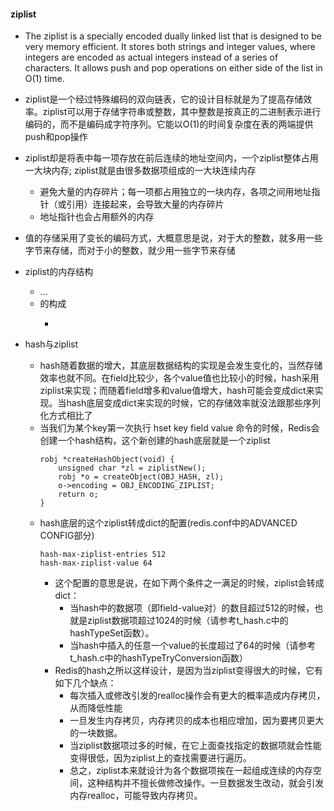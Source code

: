 #### ziplist
- The ziplist is a specially encoded dually linked list that is designed to be very memory efficient. It stores both strings and integer values, where integers are encoded as actual integers instead of a series of characters. It allows push and pop operations on either side of the list in O(1) time.
- ziplist是一个经过特殊编码的双向链表，它的设计目标就是为了提高存储效率。ziplist可以用于存储字符串或整数，其中整数是按真正的二进制表示进行编码的，而不是编码成字符序列。它能以O(1)的时间复杂度在表的两端提供push和pop操作

- ziplist却是将表中每一项存放在前后连续的地址空间内，一个ziplist整体占用一大块内存; ziplist就是由很多数据项组成的一大块连续内存
    - 避免大量的内存碎片；每一项都占用独立的一块内存，各项之间用地址指针（或引用）连接起来，会导致大量的内存碎片
    - 地址指针也会占用额外的内存
- 值的存储采用了变长的编码方式，大概意思是说，对于大的整数，就多用一些字节来存储，而对于小的整数，就少用一些字节来存储


- ziplist的内存结构
    - <zlbytes><zltail><zllen><entry>...<entry><zlend>
    - <entry>的构成
        - <prevrawlen><len><data>
          


- hash与ziplist
    - hash随着数据的增大，其底层数据结构的实现是会发生变化的，当然存储效率也就不同。在field比较少，各个value值也比较小的时候，hash采用ziplist来实现；而随着field增多和value值增大，hash可能会变成dict来实现。当hash底层变成dict来实现的时候，它的存储效率就没法跟那些序列化方式相比了
    - 当我们为某个key第一次执行 hset key field value 命令的时候，Redis会创建一个hash结构，这个新创建的hash底层就是一个ziplist
        ```
        robj *createHashObject(void) {
            unsigned char *zl = ziplistNew();
            robj *o = createObject(OBJ_HASH, zl);
            o->encoding = OBJ_ENCODING_ZIPLIST;
            return o;
        }
        ```
    - hash底层的这个ziplist转成dict的配置(redis.conf中的ADVANCED CONFIG部分)
        ```
        hash-max-ziplist-entries 512
        hash-max-ziplist-value 64
        
        ```
        - 这个配置的意思是说，在如下两个条件之一满足的时候，ziplist会转成dict：
            - 当hash中的数据项（即field-value对）的数目超过512的时候，也就是ziplist数据项超过1024的时候（请参考t_hash.c中的hashTypeSet函数）。
            - 当hash中插入的任意一个value的长度超过了64的时候（请参考t_hash.c中的hashTypeTryConversion函数）
        - Redis的hash之所以这样设计，是因为当ziplist变得很大的时候，它有如下几个缺点：
            - 每次插入或修改引发的realloc操作会有更大的概率造成内存拷贝，从而降低性能
            - 一旦发生内存拷贝，内存拷贝的成本也相应增加，因为要拷贝更大的一块数据。
            - 当ziplist数据项过多的时候，在它上面查找指定的数据项就会性能变得很低，因为ziplist上的查找需要进行遍历。
            - 总之，ziplist本来就设计为各个数据项挨在一起组成连续的内存空间，这种结构并不擅长做修改操作。一旦数据发生改动，就会引发内存realloc，可能导致内存拷贝。
             
